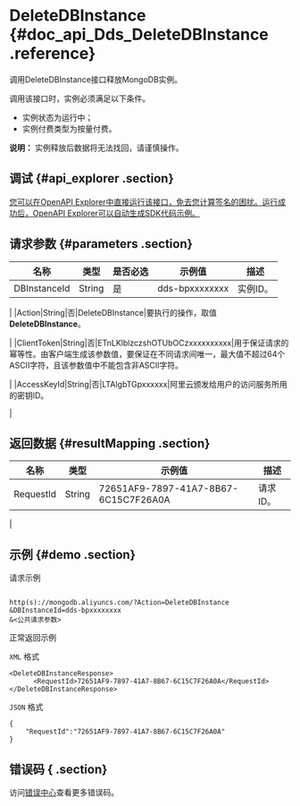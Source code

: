 # DeleteDBInstance {#doc_api_Dds_DeleteDBInstance .reference}

调用DeleteDBInstance接口释放MongoDB实例。

调用该接口时，实例必须满足以下条件。

-   实例状态为运行中；
-   实例付费类型为按量付费。

**说明：** 实例释放后数据将无法找回，请谨慎操作。

## 调试 {#api_explorer .section}

[您可以在OpenAPI Explorer中直接运行该接口，免去您计算签名的困扰。运行成功后，OpenAPI Explorer可以自动生成SDK代码示例。](https://api.aliyun.com/#product=Dds&api=DeleteDBInstance&type=RPC&version=2015-12-01)

## 请求参数 {#parameters .section}

|名称|类型|是否必选|示例值|描述|
|--|--|----|---|--|
|DBInstanceId|String|是|dds-bpxxxxxxxx|实例ID。

 |
|Action|String|否|DeleteDBInstance|要执行的操作，取值**DeleteDBInstance**。

 |
|ClientToken|String|否|ETnLKlblzczshOTUbOCzxxxxxxxxxx|用于保证请求的幂等性。由客户端生成该参数值，要保证在不同请求间唯一，最大值不超过64个ASCII字符，且该参数值中不能包含非ASCII字符。

 |
|AccessKeyId|String|否|LTAIgbTGpxxxxxx|阿里云颁发给用户的访问服务所用的密钥ID。

 |

## 返回数据 {#resultMapping .section}

|名称|类型|示例值|描述|
|--|--|---|--|
|RequestId|String|72651AF9-7897-41A7-8B67-6C15C7F26A0A|请求ID。

 |

## 示例 {#demo .section}

请求示例

``` {#request_demo}

http(s)://mongodb.aliyuncs.com/?Action=DeleteDBInstance
&DBInstanceId=dds-bpxxxxxxxx
&<公共请求参数>

```

正常返回示例

`XML` 格式

``` {#xml_return_success_demo}
<DeleteDBInstanceResponse>
	  <RequestId>72651AF9-7897-41A7-8B67-6C15C7F26A0A</RequestId>
</DeleteDBInstanceResponse>
```

`JSON` 格式

``` {#json_return_success_demo}
{
	"RequestId":"72651AF9-7897-41A7-8B67-6C15C7F26A0A"
}
```

## 错误码 { .section}

访问[错误中心](https://error-center.aliyun.com/status/product/Dds)查看更多错误码。


